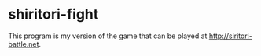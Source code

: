 # shiritori-fight

This program is my version of the game that can be played at http://siritori-battle.net.
